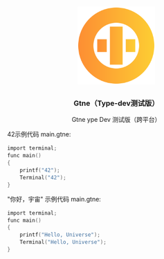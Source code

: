 <div align="center">
<a href="#">
<h1><img src="otne.svg" alt="Logo" width="180" height="180"></h1>
</a>

### Gtne（Type-dev测试版）
  
Gtne ype Dev 测试版（跨平台）

</div>


42示例代码
main.gtne:
```c
import terminal;
func main()
{
    printf("42");
    Terminal("42");
}
```


"你好，宇宙" 示例代码
main.gtne:
```c
import terminal;
func main()
{
    printf("Hello, Universe");
    Terminal("Hello, Universe");
}
```

